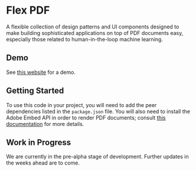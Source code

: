 # Flex PDF

A flexible collection of design patterns and UI components designed to make building sophisticated applications on top of PDF documents easy, especially those related to human-in-the-loop machine learning.

## Demo

See [this website](https://app.netlify.com/sites/ornate-sprite-a3f7e2/overview) for a demo.

## Getting Started

To use this code in your project, you will need to add the peer dependencies listed in the `package.json` file. You will also need to install the Adobe Embed API in order to render PDF documents; consult [this documentation](https://developer.adobe.com/document-services/apis/pdf-embed/) for more details.

## Work in Progress

We are currently in the pre-alpha stage of development. Further updates in the weeks ahead are to come.
